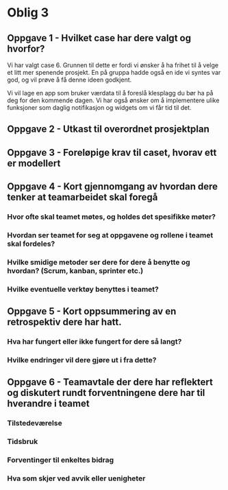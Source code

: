 # Oblig 3

## Oppgave 1 - Hvilket case har dere valgt og hvorfor?

Vi har valgt case 6. Grunnen til dette er fordi vi ønsker å ha frihet til å velge et litt mer spenende prosjekt. En på gruppa hadde også en ide vi syntes var god, og vil prøve å få denne ideen godkjent.

Vi vil lage en app som bruker værdata til å foreslå klesplagg du bør ha på deg for den kommende dagen. Vi har også ønsker om å implementere ulike funksjoner som daglig notifikasjon og widgets om vi får tid til det.

## Oppgave 2 - Utkast til overordnet prosjektplan 

## Oppgave 3 - Foreløpige krav til caset, hvorav ett er modellert

## Oppgave 4 - Kort gjennomgang av hvordan dere tenker at teamarbeidet skal foregå

### Hvor ofte skal teamet møtes, og holdes det spesifikke møter?

### Hvordan ser teamet for seg at oppgavene og rollene i teamet skal fordeles?

### Hvilke smidige metoder ser dere for dere å benytte og hvordan? (Scrum, kanban, sprinter etc.)

### Hvilke eventuelle verktøy benyttes i teamet?

## Oppgave 5 - Kort oppsummering av en retrospektiv dere har hatt.

### Hva har fungert eller ikke fungert for dere så langt?

### Hvilke endringer vil dere gjøre ut i fra dette?

## Oppgave 6 - Teamavtale der dere har reflektert og diskutert rundt forventningene dere har til hverandre i teamet

### Tilstedeværelse

### Tidsbruk

### Forventinger til enkeltes bidrag

### Hva som skjer ved avvik eller uenigheter

